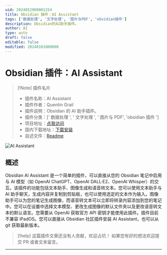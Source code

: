 ```yaml
---
uid: 2024052909001254
title: Obsidian 插件：AI Assistant
tags: ['数据处理', '文字处理', '图片与PDF', 'obsidian插件']
description: Obsidian的AI助手插件。
author: AI
type: auto
draft: false
editable: false
modified: 20240101000000
---
```


# Obsidian 插件：AI Assistant

> [!Note] 插件名片
> - 插件名称：AI Assistant
> - 插件作者：Quentin Grail
> - 插件说明：Obsidian 的 AI 助手插件。
> - 插件分类：[' 数据处理 ', ' 文字处理 ', ' 图片与 PDF', 'obsidian 插件 ']
> - 项目地址：[点我访问](https://github.com/qgrail/obsidian-ai-assistant)
> - 国内下载地址：[下载安装](https://pkmer.cn/products/plugin/pluginMarket/?ai-assistant)
> - 自述文件：[Readme](https://ghproxy.net/https://raw.githubusercontent.com/qgrail/obsidian-ai-assistant/main/README.md)

![AI Assistant](https://cdn.pkmer.cn/covers/ai-assistant_new.gif!pkmer)

## 概述

Obsidian AI Assistant 是一个简单的插件，可以直接从您的 Obsidian 笔记中启用与 AI 模型（如 OpenAI ChatGPT、OpenAI DALL·E2、OpenAI Whisper）的交互。该插件的功能包括文本助手、图像生成和语音转文本。您可以使用文本助手与 AI 助手聊天，生成内容并复制到剪贴板，也可以使用选定的文本作为输入。图像助手可以为您的笔记生成图像，而语音转文本可以立即将转录内容添加到您的笔记中。您可以在设置中选择文本模型、更改生成图像的默认文件夹以及更改语音转文本的默认语言。您需要从 OpenAI 获取官方 API 密钥才能使用此插件。插件目前不兼容 iPadOS。您可以直接从 Obsidian 社区插件安装 AI Assistant，也可以从 git 获取最新版本。

> [!help]
> 这篇插件文章还没有人贡献，欢迎占坑！
> 如果您有好的想法欢迎提交 PR 或者文末留言。

---



